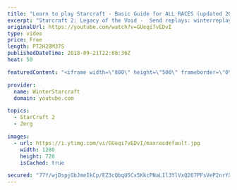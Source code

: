 ```yaml
---
title: "Learn to play Starcraft - Basic Guide for ALL RACES (updated 2017) #2"
excerpt: "Starcraft 2: Legacy of the Void -  Send replays: winterreplays@gmail.com ( -- Watch live at https://www.twitch.tv/wintergaming"
originalUrl: https://youtube.com/watch?v=GUeqi7vEDvI
type: video
price: Free
length: PT2H28M37S
publishedDateTime: 2018-09-21T22:08:36Z
heat: 50

featuredContent: "<iframe width=\"800\" height=\"500\" frameborder=\"0\" src=\"https://www.youtube.com/embed/GUeqi7vEDvI\" allow=\"accelerometer; autoplay; encrypted-media; gyroscope; picture-in-picture\" allowfullscreen></iframe>"

provider:
  name: WinterStarcraft
  domain: youtube.com

topics:
  - StarCraft 2
  - Zerg

images:
  - url: https://i.ytimg.com/vi/GUeqi7vEDvI/maxresdefault.jpg
    width: 1280
    height: 720
    isCached: true

secured: "77Y/wjDspjGbJmeIkCp/EZ3cQbqU5Cx5KkcPNaLIl3YlVxQ267PFsVeP2nrYXxKfMdQLMkn5RTNLRgmMmB2P3G7VXgTpJmHTT5c9IbCTJABGLPeiAoQrdQ3xE/t23/IhoiuqyLcAayW+27KA4qm76S3xLinIvbCQuArVuf9f6Vxf/ycfl4FT45w4Q+yUe1wQSZLOSnJlgoLidg60nwqw+3kaSyXrXJ3PQTiuDuXQMO+uD8nCLv0ZuzweStzbkPFU0YY4evJv/8AwFWVfRFW5IZi1rCaPC1Lj4wtaMxnCf5JbpiQZeUGphTvTyaHU6MV/kkIXLENTNKaCgPwuqavTKNm1Al6xRug2aIND2gQSeIT9HUksXGpQic5kVQk8cY7IOE/PBtCu7MTEJQPRmkQ4O17xuUH6qv5ZvbPzYK+TPec=;YhF3vNwypZECs8FcYScAMw=="
---
```


